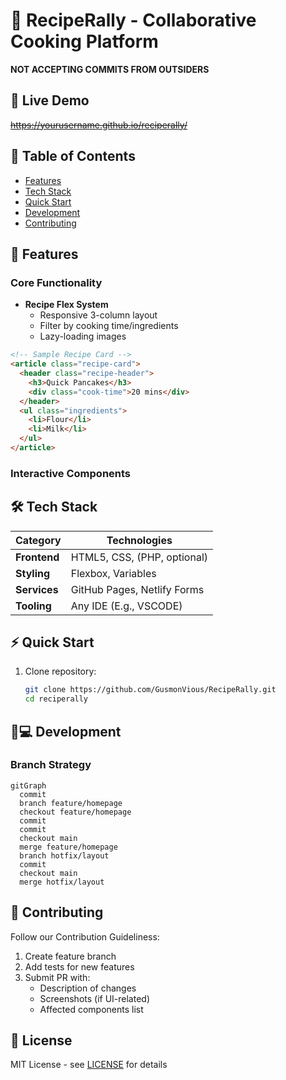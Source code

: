 # 🍳 RecipeRally - Collaborative Cooking Platform

**NOT ACCEPTING COMMITS FROM OUTSIDERS**

## 🚀 Live Demo
~~https://yourusername.github.io/reciperally/~~

## 📖 Table of Contents
- [Features](#-features)
- [Tech Stack](#-tech-stack)
- [Quick Start](#-quick-start)
- [Development](#-development)
- [Contributing](#-contributing)

## 🌟 Features
### Core Functionality
- **Recipe Flex System**
  - Responsive 3-column layout
  - Filter by cooking time/ingredients <!--Not Confirmed-->
  - Lazy-loading images

```html
<!-- Sample Recipe Card -->
<article class="recipe-card">
  <header class="recipe-header">
    <h3>Quick Pancakes</h3>
    <div class="cook-time">20 mins</div>
  </header>
  <ul class="ingredients">
    <li>Flour</li>
    <li>Milk</li>
  </ul>
</article>
```

### Interactive Components

## 🛠 Tech Stack
| Category       | Technologies               |
|----------------|----------------------------|
| **Frontend**   | HTML5, CSS, (PHP, optional)|
| **Styling**    | Flexbox, Variables         |
| **Services**   | GitHub Pages, Netlify Forms|
| **Tooling**    | Any IDE (E.g., VSCODE)     |

## ⚡ Quick Start
1. Clone repository:
   ```bash
   git clone https://github.com/GusmonVious/RecipeRally.git
   cd reciperally
   ```

## 🧑💻 Development
### Branch Strategy
```mermaid
gitGraph
  commit
  branch feature/homepage
  checkout feature/homepage
  commit
  commit
  checkout main
  merge feature/homepage
  branch hotfix/layout
  commit
  checkout main
  merge hotfix/layout
```

## 🤝 Contributing
Follow our Contribution Guideliness:
1. Create feature branch
2. Add tests for new features
3. Submit PR with:
   - Description of changes
   - Screenshots (if UI-related)
   - Affected components list


## 📄 License
MIT License - see [LICENSE](LICENSE) for details